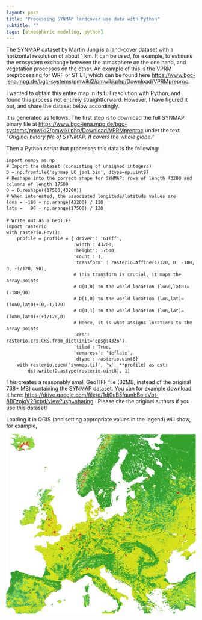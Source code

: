 ```yaml
---
layout: post
title: "Processing SYNMAP landcover use data with Python"
subtitle: ""
tags: [atmospheric modeling, python]
---
```


The [SYNMAP](https://www.bgc-jena.mpg.de/bgi/uploads/Publ/Publications/Jung_et_al_2006.pdf) dataset by Martin Jung is a land-cover dataset with a horizontal resolution of about 1 km. It can be used, for example, to estimate the ecosystem exchange between the atmosphere on the one hand, and vegetation processes on the other. 
An example of this is the VPRM preprocessing for WRF or STILT, which can be found here https://www.bgc-jena.mpg.de/bgc-systems/pmwiki2/pmwiki.php/Download/VPRMpreproc.

I wanted to obtain this entire map in its full resolution with Python, and found this process not entirely straightforward. However, I have figured it out, and share the dataset below accordingly.

It is generated as follows. The first step is to download the full SYNMAP binary file at https://www.bgc-jena.mpg.de/bgc-systems/pmwiki2/pmwiki.php/Download/VPRMpreproc under the text "*Original binary file of SYNMAP. It covers the whole globe.*" 

Then a Python script that processes this data is the following:

```
import numpy as np
# Import the dataset (consisting of unsigned integers)
D = np.fromfile('synmap_LC_jan1.bin', dtype=np.uint8)
# Reshape into the correct shape for SYNMAP: rows of length 43200 and columns of length 17500
D = D.reshape((17500,43200))
# When interested, the associated longitude/latitude values are
lons = -180 + np.arange(43200) / 120
lats =   90 - np.arange(17500) / 120

# Write out as a GeoTIFF
import rasterio
with rasterio.Env():
    profile = profile = {'driver': 'GTiff', 
                         'width': 43200, 
                         'height': 17500, 
                         'count': 1, 
                         'transform' : rasterio.Affine(1/120, 0, -180, 0, -1/120, 90), 
                         # This transform is crucial, it maps the array-points
                         # D[0,0] to the world location (lon0,lat0)=(-180,90)
                         # D[1,0] to the world location (lon,lat)=(lon0,lat0)+(0,-1/120)
                         # D[0,1] to the world location (lon,lat)=(lon0,lat0)+(+1/120,0)
                         # Hence, it is what assigns locations to the array points
                         'crs': rasterio.crs.CRS.from_dict(init='epsg:4326'), 
                         'tiled': True, 
                         'compress': 'deflate', 
                         'dtype': rasterio.uint8}
    with rasterio.open('synmap.tif', 'w', **profile) as dst:
        dst.write(D.astype(rasterio.uint8), 1)
```

This creates a reasonably small GeoTIFF file (32MB, instead of the original 738+ MB) containing the SYNMAP dataset. You can for example download it here: https://drive.google.com/file/d/1dj0uB5fqunbBoIeVbt-8BFzojqV2Bcbd/view?usp=sharing . Please cite the original authors if you use this dataset!

Loading it in QGIS (and setting appropriate values in the legend) will show, for example, 

![crop  of the SYNMAP data](../assets/img/SYNMAP.png)


